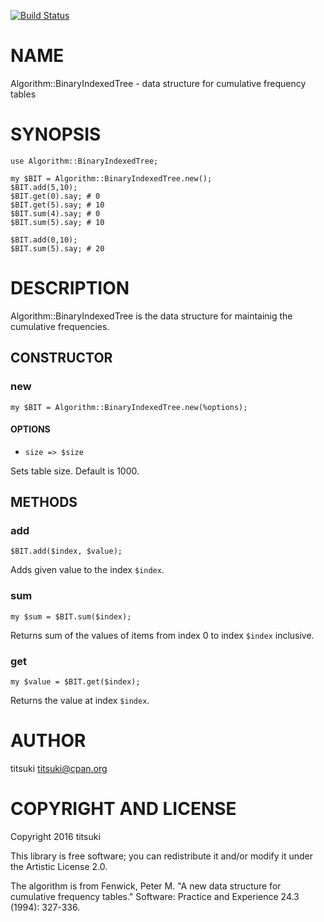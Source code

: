 [![Build Status](https://travis-ci.org/titsuki/raku-Algorithm-BinaryIndexedTree.svg?branch=master)](https://travis-ci.org/titsuki/raku-Algorithm-BinaryIndexedTree)

NAME
====

Algorithm::BinaryIndexedTree - data structure for cumulative frequency tables

SYNOPSIS
========

    use Algorithm::BinaryIndexedTree;

    my $BIT = Algorithm::BinaryIndexedTree.new();
    $BIT.add(5,10);
    $BIT.get(0).say; # 0
    $BIT.get(5).say; # 10
    $BIT.sum(4).say; # 0
    $BIT.sum(5).say; # 10

    $BIT.add(0,10);
    $BIT.sum(5).say; # 20

DESCRIPTION
===========

Algorithm::BinaryIndexedTree is the data structure for maintainig the cumulative frequencies.

CONSTRUCTOR
-----------

### new

    my $BIT = Algorithm::BinaryIndexedTree.new(%options);

#### OPTIONS

  * `size => $size`

Sets table size. Default is 1000.

METHODS
-------

### add

    $BIT.add($index, $value);

Adds given value to the index `$index`.

### sum

    my $sum = $BIT.sum($index);

Returns sum of the values of items from index 0 to index `$index` inclusive.

### get

    my $value = $BIT.get($index);

Returns the value at index `$index`.

AUTHOR
======

titsuki <titsuki@cpan.org>

COPYRIGHT AND LICENSE
=====================

Copyright 2016 titsuki

This library is free software; you can redistribute it and/or modify it under the Artistic License 2.0.

The algorithm is from Fenwick, Peter M. "A new data structure for cumulative frequency tables." Software: Practice and Experience 24.3 (1994): 327-336.


